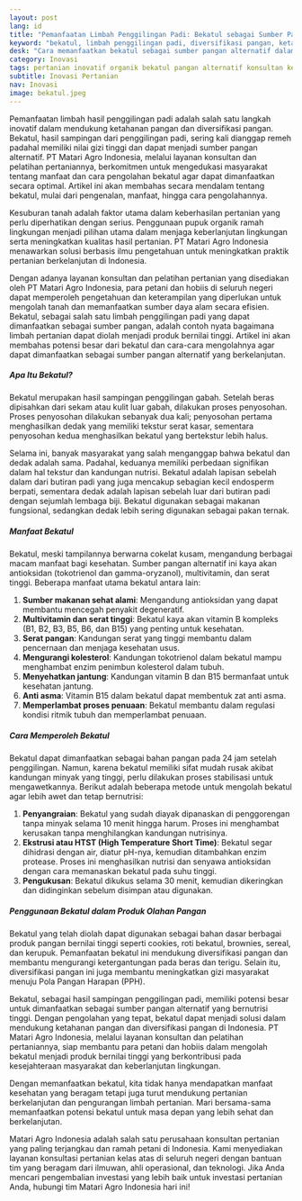 ```yaml
---
layout: post
lang: id
title: "Pemanfaatan Limbah Penggilingan Padi: Bekatul sebagai Sumber Pangan Alternatif"
keyword: "bekatul, limbah penggilingan padi, diversifikasi pangan, ketahanan pangan, manfaat bekatul, PT Matari Agro Indonesia"
desk: "Cara memanfaatkan bekatul sebagai sumber pangan alternatif dalam artikel ini. PT Matari Agro Indonesia memberikan panduan lengkap untuk diversifikasi pangan dengan menggunakan bekatul yang bernilai gizi tinggi."
category: Inovasi
tags: pertanian inovatif organik bekatul pangan alternatif konsultan ketahanan pangan
subtitle: Inovasi Pertanian
nav: Inovasi
image: bekatul.jpeg
---
```


Pemanfaatan limbah hasil penggilingan padi adalah salah satu langkah inovatif dalam mendukung ketahanan pangan dan diversifikasi pangan. Bekatul, hasil sampingan dari penggilingan padi, sering kali dianggap remeh padahal memiliki nilai gizi tinggi dan dapat menjadi sumber pangan alternatif. PT Matari Agro Indonesia, melalui layanan konsultan dan pelatihan pertaniannya, berkomitmen untuk mengedukasi masyarakat tentang manfaat dan cara pengolahan bekatul agar dapat dimanfaatkan secara optimal. Artikel ini akan membahas secara mendalam tentang bekatul, mulai dari pengenalan, manfaat, hingga cara pengolahannya.

Kesuburan tanah adalah faktor utama dalam keberhasilan pertanian yang perlu diperhatikan dengan serius. Penggunaan pupuk organik ramah lingkungan menjadi pilihan utama dalam menjaga keberlanjutan lingkungan serta meningkatkan kualitas hasil pertanian. PT Matari Agro Indonesia menawarkan solusi berbasis ilmu pengetahuan untuk meningkatkan praktik pertanian berkelanjutan di Indonesia. 

Dengan adanya layanan konsultan dan pelatihan pertanian yang disediakan oleh PT Matari Agro Indonesia, para petani dan hobiis di seluruh negeri dapat memperoleh pengetahuan dan keterampilan yang diperlukan untuk mengolah tanah dan memanfaatkan sumber daya alam secara efisien. Bekatul, sebagai salah satu limbah penggilingan padi yang dapat dimanfaatkan sebagai sumber pangan, adalah contoh nyata bagaimana limbah pertanian dapat diolah menjadi produk bernilai tinggi. Artikel ini akan membahas potensi besar dari bekatul dan cara-cara mengolahnya agar dapat dimanfaatkan sebagai sumber pangan alternatif yang berkelanjutan.

##### Apa Itu Bekatul?

Bekatul merupakan hasil sampingan penggilingan gabah. Setelah beras dipisahkan dari sekam atau kulit luar gabah, dilakukan proses penyosohan. Proses penyosohan dilakukan sebanyak dua kali; penyosohan pertama menghasilkan dedak yang memiliki tekstur serat kasar, sementara penyosohan kedua menghasilkan bekatul yang bertekstur lebih halus.

Selama ini, banyak masyarakat yang salah menganggap bahwa bekatul dan dedak adalah sama. Padahal, keduanya memiliki perbedaan signifikan dalam hal tekstur dan kandungan nutrisi. Bekatul adalah lapisan sebelah dalam dari butiran padi yang juga mencakup sebagian kecil endosperm berpati, sementara dedak adalah lapisan sebelah luar dari butiran padi dengan sejumlah lembaga biji. Bekatul digunakan sebagai makanan fungsional, sedangkan dedak lebih sering digunakan sebagai pakan ternak.

##### Manfaat Bekatul

Bekatul, meski tampilannya berwarna cokelat kusam, mengandung berbagai macam manfaat bagi kesehatan. Sumber pangan alternatif ini kaya akan antioksidan (tokotrienol dan gamma-oryzanol), multivitamin, dan serat tinggi. Beberapa manfaat utama bekatul antara lain:

1. **Sumber makanan sehat alami**: Mengandung antioksidan yang dapat membantu mencegah penyakit degeneratif.
2. **Multivitamin dan serat tinggi**: Bekatul kaya akan vitamin B kompleks (B1, B2, B3, B5, B6, dan B15) yang penting untuk kesehatan.
3. **Serat pangan**: Kandungan serat yang tinggi membantu dalam pencernaan dan menjaga kesehatan usus.
4. **Mengurangi kolesterol**: Kandungan tokotrienol dalam bekatul mampu menghambat enzim penimbun kolesterol dalam tubuh.
5. **Menyehatkan jantung**: Kandungan vitamin B dan B15 bermanfaat untuk kesehatan jantung.
6. **Anti asma**: Vitamin B15 dalam bekatul dapat membentuk zat anti asma.
7. **Memperlambat proses penuaan**: Bekatul membantu dalam regulasi kondisi ritmik tubuh dan memperlambat penuaan.

##### Cara Memperoleh Bekatul

Bekatul dapat dimanfaatkan sebagai bahan pangan pada 24 jam setelah penggilingan. Namun, karena bekatul memiliki sifat mudah rusak akibat kandungan minyak yang tinggi, perlu dilakukan proses stabilisasi untuk mengawetkannya. Berikut adalah beberapa metode untuk mengolah bekatul agar lebih awet dan tetap bernutrisi:

1. **Penyangraian**: Bekatul yang sudah diayak dipanaskan di penggorengan tanpa minyak selama 10 menit hingga harum. Proses ini menghambat kerusakan tanpa menghilangkan kandungan nutrisinya.
2. **Ekstrusi atau HTST (High Temperature Short Time)**: Bekatul segar dihidrasi dengan air, diatur pH-nya, kemudian ditambahkan enzim protease. Proses ini menghasilkan nutrisi dan senyawa antioksidan dengan cara memanaskan bekatul pada suhu tinggi.
3. **Pengukusan**: Bekatul dikukus selama 30 menit, kemudian dikeringkan dan didinginkan sebelum disimpan atau digunakan.

##### Penggunaan Bekatul dalam Produk Olahan Pangan

Bekatul yang telah diolah dapat digunakan sebagai bahan dasar berbagai produk pangan bernilai tinggi seperti cookies, roti bekatul, brownies, sereal, dan kerupuk. Pemanfaatan bekatul ini mendukung diversifikasi pangan dan membantu mengurangi ketergantungan pada beras dan terigu. Selain itu, diversifikasi pangan ini juga membantu meningkatkan gizi masyarakat menuju Pola Pangan Harapan (PPH).

Bekatul, sebagai hasil sampingan penggilingan padi, memiliki potensi besar untuk dimanfaatkan sebagai sumber pangan alternatif yang bernutrisi tinggi. Dengan pengolahan yang tepat, bekatul dapat menjadi solusi dalam mendukung ketahanan pangan dan diversifikasi pangan di Indonesia. PT Matari Agro Indonesia, melalui layanan konsultan dan pelatihan pertaniannya, siap membantu para petani dan hobiis dalam mengolah bekatul menjadi produk bernilai tinggi yang berkontribusi pada kesejahteraan masyarakat dan keberlanjutan lingkungan. 

Dengan memanfaatkan bekatul, kita tidak hanya mendapatkan manfaat kesehatan yang beragam tetapi juga turut mendukung pertanian berkelanjutan dan pengurangan limbah pertanian. Mari bersama-sama memanfaatkan potensi bekatul untuk masa depan yang lebih sehat dan berkelanjutan.

Matari Agro Indonesia adalah salah satu perusahaan konsultan pertanian yang paling terjangkau dan ramah petani di Indonesia. Kami menyediakan layanan konsultasi pertanian kelas atas di seluruh negeri dengan bantuan tim yang beragam dari ilmuwan, ahli operasional, dan teknologi. Jika Anda mencari pengembalian investasi yang lebih baik untuk investasi pertanian Anda, hubungi tim Matari Agro Indonesia hari ini!

